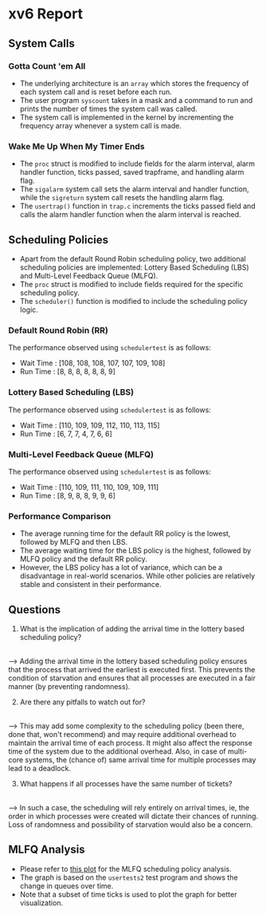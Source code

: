 # xv6 Report

## System Calls

### Gotta Count 'em All
- The underlying architecture is an `array` which stores the frequency of each system call and is reset before each run.
- The user program `syscount` takes in a mask and a command to run and prints the number of times the system call was called.
- The system call is implemented in the kernel by incrementing the frequency array whenever a system call is made.

### Wake Me Up When My Timer Ends
- The `proc` struct is modified to include fields for the alarm interval, alarm handler function, ticks passed, saved trapframe, and handling alarm flag.
- The `sigalarm` system call sets the alarm interval and handler function, while the `sigreturn` system call resets the handling alarm flag.
- The `usertrap()` function in `trap.c` increments the ticks passed field and calls the alarm handler function when the alarm interval is reached.


## Scheduling Policies
- Apart from the default Round Robin scheduling policy, two additional scheduling policies are implemented: Lottery Based Scheduling (LBS) and Multi-Level Feedback Queue (MLFQ).
- The `proc` struct is modified to include fields required for the specific scheduling policy.
- The `scheduler()` function is modified to include the scheduling policy logic.

### Default Round Robin (RR)

The performance observed using `schedulertest` is as follows:
- Wait Time : [108, 108, 108, 107, 107, 109, 108]
- Run Time : [8, 8, 8, 8, 8, 8, 9]

### Lottery Based Scheduling (LBS)

The performance observed using `schedulertest` is as follows:
- Wait Time : [110, 109, 109, 112, 110, 113, 115]
- Run Time : [6, 7, 7, 4, 7, 6, 6]

### Multi-Level Feedback Queue (MLFQ)

The performance observed using `schedulertest` is as follows:
- Wait Time : [110, 109, 111, 110, 109, 109, 111]
- Run Time : [8, 9, 8, 8, 9, 9, 6]

### Performance Comparison
- The average running time for the default RR policy is the lowest, followed by MLFQ and then LBS.
- The average waiting time for the LBS policy is the highest, followed by MLFQ policy and the default RR policy.
- However, the LBS policy has a lot of variance, which can be a disadvantage in real-world scenarios. While other policies are relatively stable and consistent in their performance.

## Questions

1. What is the implication of adding the arrival time in the lottery based scheduling policy?
<br>
--> Adding the arrival time in the lottery based scheduling policy ensures that the process that arrived the earliest is executed first. This prevents the condition of starvation and ensures that all processes are executed in a fair manner (by preventing randomness).

2. Are there any pitfalls to watch out for?
<br>
--> This may add some complexity to the scheduling policy (been there, done that, won't recommend) and may require additional overhead to maintain the arrival time of each process. It might also affect the response time of the system due to the additional overhead. Also, in case of multi-core systems, the (chance of) same arrival time for multiple processes may lead to a deadlock.

3. What happens if all processes have the same number of tickets?
<br>
--> In such a case, the scheduling will rely entirely on arrival times, ie, the order in which processes were created will dictate their chances of running. Loss of randomness and possibility of starvation would also be a concern.

## MLFQ Analysis

- Please refer to [this plot](./plot.png) for the MLFQ scheduling policy analysis.
- The graph is based on the `usertests2` test program and shows the change in queues over time.
- Note that a subset of time ticks is used to plot the graph for better visualization.
